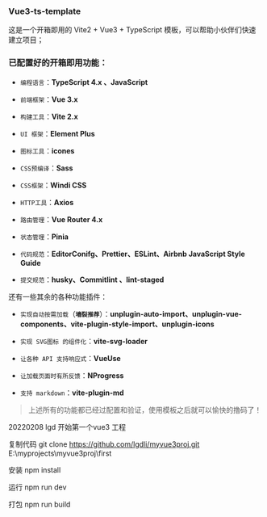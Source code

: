 ### Vue3-ts-template



这是一个开箱即用的 Vite2 + Vue3 + TypeScript 模板，可以帮助小伙伴们快速建立项目；



### 已配置好的开箱即用功能：

- `编程语言`：**TypeScript 4.x 、JavaScript**
- `前端框架`：**Vue 3.x**
- `构建工具`：**Vite 2.x**
- `UI 框架`：**Element Plus**
- `图标工具`：**icones**
- `CSS预编译`：**Sass**
- `CSS框架`：**Windi CSS**
- `HTTP工具`：**Axios**

- `路由管理`：**Vue Router 4.x**
- `状态管理`：**Pinia**
- `代码规范`：**EditorConifg、Prettier、ESLint、Airbnb JavaScript Style Guide**
- `提交规范`：**husky、Commitlint 、lint-staged**

还有一些其余的各种功能插件：

- `实现自动按需加载`（**`墙裂推荐`**）：**unplugin-auto-import、unplugin-vue-components、vite-plugin-style-import、unplugin-icons**
- `实现 SVG图标 的组件化`：**vite-svg-loader**
- `让各种 API 支持响应式`：**VueUse**

- `让加载页面时有所反馈`：**NProgress**

- `支持 markdown`：**vite-plugin-md**

> 上述所有的功能都已经过配置和验证，使用模板之后就可以愉快的撸码了！



20220208 lgd 开始第一个vue3 工程

复制代码
git clone https://github.com/lgdli/myvue3proj.git E:\myprojects\myvue3proj\first

安装
npm install

运行
npm run dev

打包
npm run build
